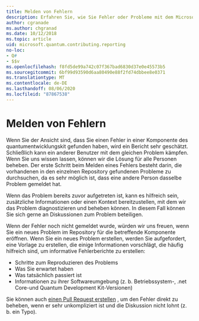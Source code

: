 ```yaml
---
title: Melden von Fehlern
description: Erfahren Sie, wie Sie Fehler oder Probleme mit dem Microsoft Quantum Development Kit (QDK) melden.
author: cgranade
ms.author: chgranad
ms.date: 10/12/2018
ms.topic: article
uid: microsoft.quantum.contributing.reporting
no-loc:
- Q#
- $$v
ms.openlocfilehash: f8fd5de99a742c07f367bad6830d37e0e45573b5
ms.sourcegitcommit: 6bf99d93590d6aa80490e88f2fd74dbbee8e0371
ms.translationtype: MT
ms.contentlocale: de-DE
ms.lasthandoff: 08/06/2020
ms.locfileid: "87867538"
---
```

# <a name="reporting-bugs"></a>Melden von Fehlern #

Wenn Sie der Ansicht sind, dass Sie einen Fehler in einer Komponente des quantumentwicklungskit gefunden haben, wird ein Bericht sehr geschätzt.
Schließlich kann ein anderer Benutzer mit dem gleichen Problem kämpfen. Wenn Sie uns wissen lassen, können wir die Lösung für alle Personen beheben.
Der erste Schritt beim Melden eines Fehlers besteht darin, die vorhandenen in den einzelnen Repository gefundenen Probleme zu durchsuchen, da es sehr möglich ist, dass eine andere Person dasselbe Problem gemeldet hat.

Wenn das Problem bereits zuvor aufgetreten ist, kann es hilfreich sein, zusätzliche Informationen oder einen Kontext bereitzustellen, mit dem wir das Problem diagnostizieren und beheben können.
In diesem Fall können Sie sich gerne an Diskussionen zum Problem beteiligen.

Wenn der Fehler noch nicht gemeldet wurde, würden wir uns freuen, wenn Sie ein neues Problem im Repository für die betreffende Komponente eröffnen.
Wenn Sie ein neues Problem erstellen, werden Sie aufgefordert, eine Vorlage zu erstellen, die einige Informationen vorschlägt, die häufig hilfreich sind, um informative Fehlerberichte zu erstellen:

- Schritte zum Reproduzieren des Problems
- Was Sie erwartet haben
- Was tatsächlich passiert ist
- Informationen zu ihrer Softwareumgebung (z. b. Betriebssystem-, .net Core-und Quantum Development Kit-Versionen)

Sie können auch [einen Pull Request erstellen](https://help.github.com/articles/about-pull-requests/) , um den Fehler direkt zu beheben, wenn er sehr unkompliziert ist und die Diskussion nicht lohnt (z. b. ein Typo).

